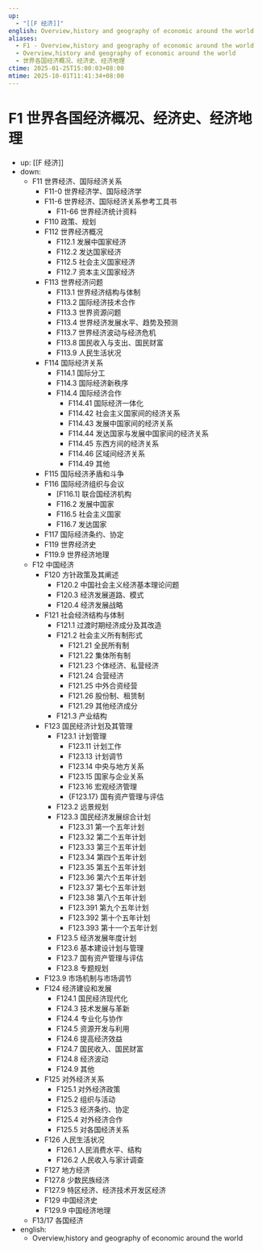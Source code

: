 ```yaml
---
up:
  - "[[F 经济]]"
english: Overview,history and geography of economic around the world
aliases:
  - F1 - Overview,history and geography of economic around the world
  - Overview,history and geography of economic around the world
  - 世界各国经济概况、经济史、经济地理
ctime: 2025-01-25T15:00:03+08:00
mtime: 2025-10-01T11:41:34+08:00
---
```


# F1 世界各国经济概况、经济史、经济地理

- up: [[F 经济]]
- down:
	- F11 世界经济、国际经济关系
		- F11-0 世界经济学、国际经济学
		- F11-6 世界经济、国际经济关系参考工具书
			- F11-66 世界经济统计资料
		- F110 政策、规划
		- F112 世界经济概况
			- F112.1 发展中国家经济
			- F112.2 发达国家经济
			- F112.5 社会主义国家经济
			- F112.7 资本主义国家经济
		- F113 世界经济问题
			- F113.1 世界经济结构与体制
			- F113.2 国际经济技术合作
			- F113.3 世界资源问题
			- F113.4 世界经济发展水平、趋势及预测
			- F113.7 世界经济波动与经济危机
			- F113.8 国民收入与支出、国民财富
			- F113.9 人民生活状况
		- F114 国际经济关系
			- F114.1 国际分工
			- F114.3 国际经济新秩序
			- F114.4 国际经济合作
				- F114.41 国际经济一体化
				- F114.42 社会主义国家间的经济关系
				- F114.43 发展中国家间的经济关系
				- F114.44 发达国家与发展中国家间的经济关系
				- F114.45 东西方间的经济关系
				- F114.46 区域间经济关系
				- F114.49 其他
		- F115 国际经济矛盾和斗争
		- F116 国际经济组织与会议
			- [F116.1] 联合国经济机构
			- F116.2 发展中国家
			- F116.5 社会主义国家
			- F116.7 发达国家
		- F117 国际经济条约、协定
		- F119 世界经济史
		- F119.9 世界经济地理
	- F12 中国经济
		- F120 方针政策及其阐述
			- F120.2 中国社会主义经济基本理论问题
			- F120.3 经济发展道路、模式
			- F120.4 经济发展战略
		- F121 社会经济结构与体制
			- F121.1 过渡时期经济成分及其改造
			- F121.2 社会主义所有制形式
				- F121.21 全民所有制
				- F121.22 集体所有制
				- F121.23 个体经济、私营经济
				- F121.24 合营经济
				- F121.25 中外合资经营
				- F121.26 股份制、租赁制
				- F121.29 其他经济成分
			- F121.3 产业结构
		- F123 国民经济计划及其管理
			- F123.1 计划管理
				- F123.11 计划工作
				- F123.13 计划调节
				- F123.14 中央与地方关系
				- F123.15 国家与企业关系
				- F123.16 宏观经济管理
				- {F123.17} 国有资产管理与评估
			- F123.2 远景规划
			- F123.3 国民经济发展综合计划
				- F123.31 第一个五年计划
				- F123.32 第二个五年计划
				- F123.33 第三个五年计划
				- F123.34 第四个五年计划
				- F123.35 第五个五年计划
				- F123.36 第六个五年计划
				- F123.37 第七个五年计划
				- F123.38 第八个五年计划
				- F123.391 第九个五年计划
				- F123.392 第十个五年计划
				- F123.393 第十一个五年计划
			- F123.5 经济发展年度计划
			- F123.6 基本建设计划与管理
			- F123.7 国有资产管理与评估
			- F123.8 专题规划
		- F123.9 市场机制与市场调节
		- F124 经济建设和发展
			- F124.1 国民经济现代化
			- F124.3 技术发展与革新
			- F124.4 专业化与协作
			- F124.5 资源开发与利用
			- F124.6 提高经济效益
			- F124.7 国民收入、国民财富
			- F124.8 经济波动
			- F124.9 其他
		- F125 对外经济关系
			- F125.1 对外经济政策
			- F125.2 组织与活动
			- F125.3 经济条约、协定
			- F125.4 对外经济合作
			- F125.5 对各国经济关系
		- F126 人民生活状况
			- F126.1 人民消费水平、结构
			- F126.2 人民收入与家计调查
		- F127 地方经济
		- F127.8 少数民族经济
		- F127.9 特区经济、经济技术开发区经济
		- F129 中国经济史
		- F129.9 中国经济地理
	- F13/17 各国经济
- english:
	- Overview,history and geography of economic around the world
